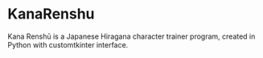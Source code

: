 # KanaRenshu
Kana Renshū is a Japanese Hiragana character trainer program, created in Python with customtkinter interface.
